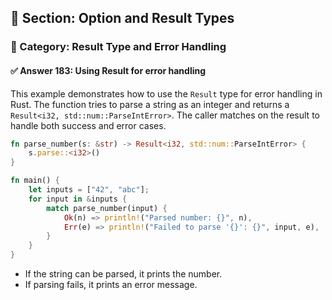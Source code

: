 ## 📘 Section: Option and Result Types  
### 🔹 Category: Result Type and Error Handling  
#### ✅ Answer 183: Using Result for error handling

This example demonstrates how to use the `Result` type for error handling in Rust. The function tries to parse a string as an integer and returns a `Result<i32, std::num::ParseIntError>`. The caller matches on the result to handle both success and error cases.

```rust
fn parse_number(s: &str) -> Result<i32, std::num::ParseIntError> {
    s.parse::<i32>()
}

fn main() {
    let inputs = ["42", "abc"];
    for input in &inputs {
        match parse_number(input) {
            Ok(n) => println!("Parsed number: {}", n),
            Err(e) => println!("Failed to parse '{}': {}", input, e),
        }
    }
}
```

- If the string can be parsed, it prints the number.
- If parsing fails, it prints an error message.
